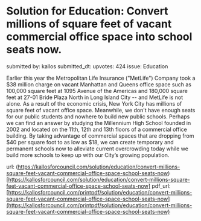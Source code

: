 # Solution for Education: Convert millions of square feet of vacant commercial office space into school seats now. #

submitted by: kallos
submitted_dt: 
upvotes: 424
issue: Education

Earlier this year the Metropolitan Life Insurance ("MetLife") Company took a $38 million charge on vacant Manhattan and Queens office space such as 100,000 square feet at 1095 Avenue of the Americas and 180,000 square feet at 27-01 Bride Plaza North in Long Island City -- and MetLife is not alone. As a result of the economic crisis, New York City has millions of square feet of vacant office space. Meanwhile, we don't have enough seats for our public students and nowhere to build new public schools. Perhaps we can find an answer by studying the Millennium High School founded in 2002 and located on the 11th, 12th and 13th floors of a commercial office building. By taking advantage of commercial spaces that are dropping from $40 per square foot to as low as $18, we can create temporary and permanent schools now to alleviate current overcrowding today while we build more schools to keep up with our City’s growing population.

url: (https://kallosforcouncil.com/solution/education/convert-millions-square-feet-vacant-commercial-office-space-school-seats-now)[https://kallosforcouncil.com/solution/education/convert-millions-square-feet-vacant-commercial-office-space-school-seats-now]
pdf_url: [https://kallosforcouncil.com/printpdf/solution/education/convert-millions-square-feet-vacant-commercial-office-space-school-seats-now](https://kallosforcouncil.com/printpdf/solution/education/convert-millions-square-feet-vacant-commercial-office-space-school-seats-now)